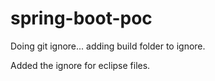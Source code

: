 spring-boot-poc
===============
Doing git ignore... adding build folder to ignore.

Added the ignore for eclipse files.
